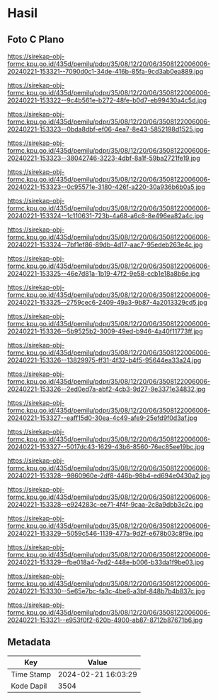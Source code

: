 # Hasil

## Foto C Plano

https://sirekap-obj-formc.kpu.go.id/435d/pemilu/pdpr/35/08/12/20/06/3508122006006-20240221-153321--7090d0c1-34de-416b-85fa-9cd3ab0ea889.jpg

https://sirekap-obj-formc.kpu.go.id/435d/pemilu/pdpr/35/08/12/20/06/3508122006006-20240221-153322--9c4b561e-b272-48fe-b0d7-eb99430a4c5d.jpg

https://sirekap-obj-formc.kpu.go.id/435d/pemilu/pdpr/35/08/12/20/06/3508122006006-20240221-153323--0bda8dbf-ef06-4ea7-8e43-5852198d1525.jpg

https://sirekap-obj-formc.kpu.go.id/435d/pemilu/pdpr/35/08/12/20/06/3508122006006-20240221-153323--38042746-3223-4dbf-8a1f-59ba2721fe19.jpg

https://sirekap-obj-formc.kpu.go.id/435d/pemilu/pdpr/35/08/12/20/06/3508122006006-20240221-153323--0c95571e-3180-426f-a220-30a936b6b0a5.jpg

https://sirekap-obj-formc.kpu.go.id/435d/pemilu/pdpr/35/08/12/20/06/3508122006006-20240221-153324--1c110631-723b-4a68-a6c8-8e496ea82a4c.jpg

https://sirekap-obj-formc.kpu.go.id/435d/pemilu/pdpr/35/08/12/20/06/3508122006006-20240221-153324--7bf1ef86-89db-4d17-aac7-95edeb263e4c.jpg

https://sirekap-obj-formc.kpu.go.id/435d/pemilu/pdpr/35/08/12/20/06/3508122006006-20240221-153325--46e7d81a-1b19-47f2-9e58-ccb1e18a8b6e.jpg

https://sirekap-obj-formc.kpu.go.id/435d/pemilu/pdpr/35/08/12/20/06/3508122006006-20240221-153325--2759cec6-2409-49a3-9b87-4a2013329cd5.jpg

https://sirekap-obj-formc.kpu.go.id/435d/pemilu/pdpr/35/08/12/20/06/3508122006006-20240221-153326--5b9525b2-3009-49ed-b946-4a40f11773ff.jpg

https://sirekap-obj-formc.kpu.go.id/435d/pemilu/pdpr/35/08/12/20/06/3508122006006-20240221-153326--13829975-ff31-4f32-b4f5-95644ea33a24.jpg

https://sirekap-obj-formc.kpu.go.id/435d/pemilu/pdpr/35/08/12/20/06/3508122006006-20240221-153326--2ed0ed7a-abf2-4cb3-9d27-9e3371e34832.jpg

https://sirekap-obj-formc.kpu.go.id/435d/pemilu/pdpr/35/08/12/20/06/3508122006006-20240221-153327--eaff15d0-30ea-4c49-afe9-25efd9f0d3af.jpg

https://sirekap-obj-formc.kpu.go.id/435d/pemilu/pdpr/35/08/12/20/06/3508122006006-20240221-153327--5017dc43-1629-43b6-8560-76ec85ee19bc.jpg

https://sirekap-obj-formc.kpu.go.id/435d/pemilu/pdpr/35/08/12/20/06/3508122006006-20240221-153328--9860960e-2df8-446b-98b4-ed694e0430a2.jpg

https://sirekap-obj-formc.kpu.go.id/435d/pemilu/pdpr/35/08/12/20/06/3508122006006-20240221-153328--e924283c-ee71-4f4f-9caa-2c8a9dbb3c2c.jpg

https://sirekap-obj-formc.kpu.go.id/435d/pemilu/pdpr/35/08/12/20/06/3508122006006-20240221-153329--5059c546-1139-477a-9d2f-e678b03c8f9e.jpg

https://sirekap-obj-formc.kpu.go.id/435d/pemilu/pdpr/35/08/12/20/06/3508122006006-20240221-153329--fbe018a4-7ed2-448e-b006-b33da1f9be03.jpg

https://sirekap-obj-formc.kpu.go.id/435d/pemilu/pdpr/35/08/12/20/06/3508122006006-20240221-153330--5e65e7bc-fa3c-4be6-a3bf-848b7b4b837c.jpg

https://sirekap-obj-formc.kpu.go.id/435d/pemilu/pdpr/35/08/12/20/06/3508122006006-20240221-153321--e953f0f2-620b-4900-ab87-8712b87671b6.jpg


## Metadata

| Key        | Value               |
| ---------- | ------------------- |
| Time Stamp | 2024-02-21 16:03:29 |
| Kode Dapil | 3504                |



